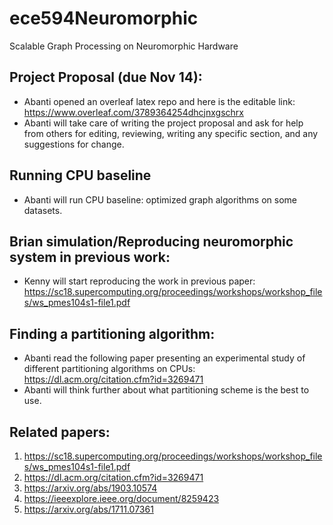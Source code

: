 # ece594Neuromorphic
Scalable Graph Processing on Neuromorphic Hardware

## Project Proposal (due Nov 14):
* Abanti opened an overleaf latex repo and here is the editable link: https://www.overleaf.com/3789364254dhcjnxgschrx
* Abanti will take care of writing the project proposal and ask for help from others for editing, reviewing, writing any specific section, and any suggestions for change. 

## Running CPU baseline
* Abanti will run CPU baseline: optimized graph algorithms on some datasets. 

## Brian simulation/Reproducing neuromorphic system in previous work:
* Kenny will start reproducing the work in previous paper: https://sc18.supercomputing.org/proceedings/workshops/workshop_files/ws_pmes104s1-file1.pdf

## Finding a partitioning algorithm:
* Abanti read the following paper presenting an experimental study of different partitioning algorithms on CPUs: https://dl.acm.org/citation.cfm?id=3269471
* Abanti will think further about what partitioning scheme is the best to use. 

## Related papers: 
1) https://sc18.supercomputing.org/proceedings/workshops/workshop_files/ws_pmes104s1-file1.pdf
2) https://dl.acm.org/citation.cfm?id=3269471
3) https://arxiv.org/abs/1903.10574
4) https://ieeexplore.ieee.org/document/8259423
5) https://arxiv.org/abs/1711.07361